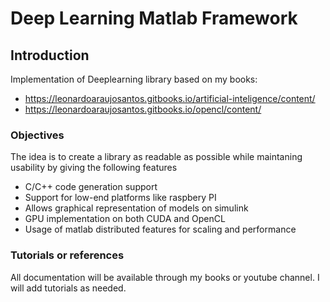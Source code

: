 # Deep Learning Matlab Framework

## Introduction
Implementation of Deeplearning library based on my books:
* https://leonardoaraujosantos.gitbooks.io/artificial-inteligence/content/
* https://leonardoaraujosantos.gitbooks.io/opencl/content/

### Objectives
The idea is to create a library as readable as possible while maintaning usability by giving the following features
* C/C++ code generation support
* Support for low-end platforms like raspbery PI
* Allows graphical representation of models on simulink
* GPU implementation on both CUDA and OpenCL
* Usage of matlab distributed features for scaling and performance

### Tutorials or references
All documentation will be available through my books or youtube channel. I will add tutorials as needed.
